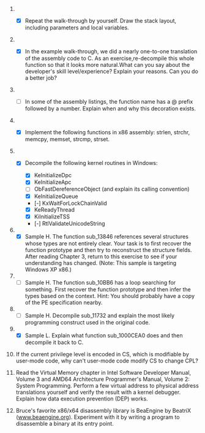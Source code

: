 1. - [x] Repeat the walk-through by yourself. Draw the stack layout, including
		 parameters and local variables.


2. - [x] In the example walk-through, we did a nearly one-to-one translation of
		 the assembly code to C. As an exercise,re-decompile this whole function
		 so that it looks more natural.What can you say about the developer's
		 skill level/experience? Explain your reasons. Can you do a better job?


3. - [ ] In some of the assembly listings, the function name has a @ prefix
		 followed by a number. Explain when and why this decoration exists.


4. - [x] Implement the following functions in x86 assembly: strlen, strchr,
		 memcpy, memset, strcmp, strset.


5. - [x] Decompile the following kernel routines in Windows:

     - [x] KeInitializeDpc
     - [x] KeInitializeApc
     - [ ] ObFastDereferenceObject (and explain its calling convention)
     - [x] KeInitializeQueue
     - [-] KxWaitForLockChainValid
     - [x] KeReadyThread
     - [x] KiInitializeTSS
     - [-] RtlValidateUnicodeString

6. - [x] Sample H. The function sub_13846 references several structures whose
   types are not entirely clear. Your task is to first recover the function
   prototype and then try to reconstruct the structure fields.
   After reading Chapter 3, return to this exercise to see if your 
   understanding has changed. (Note: This sample is targeting Windows XP x86.)

7. - [ ] Sample H. The function sub_10BB6 has a loop searching for something.
   First recover the function prototype and then infer the types based on the
   context. Hint: You should probably have a copy of the PE specification
   nearby.

8. - [ ] Sample H. Decompile sub_11732 and explain the most likely programming
   construct used in the original code.

9. - [x] Sample L. Explain what function sub_1000CEA0 does and then decompile it
   back to C.

10. If the current privilege level is encoded in CS, which is modifiable by
	user-mode code, why can't user-mode code modify CS to change CPL?

11. Read the Virtual Memory chapter in Intel Software Developer Manual,
	Volume 3 and AMD64 Architecture Programmer's Manual, Volume 2: System
	Programming. Perform a few virtual address to physical address
	translations yourself and verify the result with a kernel debugger.
	Explain how data execution prevention (DEP) works.

12. Bruce's favorite x86/x64 disassembly library is BeaEngine by BeatriX
	(www.beaengine.org). Experiment with it by writing a program to 
	disassemble a binary at its entry point.
